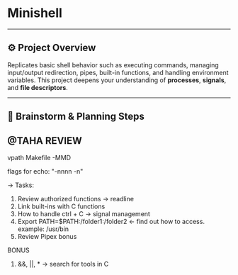 # Minishell  

---

## ⚙️ Project Overview

Replicates basic shell behavior such as executing commands, managing input/output redirection, pipes, built-in functions, and handling environment variables. This project deepens your understanding of **processes**, **signals**, and **file descriptors**.

---

## 🧠 Brainstorm & Planning Steps


@TAHA REVIEW
---
  vpath Makefile -MMD

  flags for echo: "-nnnn -n"



→ Tasks:

1. Review authorized functions
    → readline
2. Link built-ins with C functions
3. How to handle ctrl + C → signal management
4. Export PATH=$PATH:/folder1:/folder2
    ← find out how to access. example: /usr/bin
5. Review Pipex bonus

BONUS
1. &&, ||, * → search for tools in C





